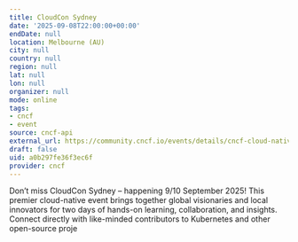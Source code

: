 ```yaml
---
title: CloudCon Sydney
date: '2025-09-08T22:00:00+00:00'
endDate: null
location: Melbourne (AU)
city: null
country: null
region: null
lat: null
lon: null
organizer: null
mode: online
tags:
- cncf
- event
source: cncf-api
external_url: https://community.cncf.io/events/details/cncf-cloud-native-melbourne-presents-cloudcon-sydney/
draft: false
uid: a0b297fe36f3ec6f
provider: cncf
---
```

Don’t miss CloudCon Sydney – happening 9/10 September 2025!
This premier cloud-native event brings together global visionaries and local innovators for two days of hands-on learning, collaboration, and insights. Connect directly with like-minded contributors to Kubernetes and other open-source proje
